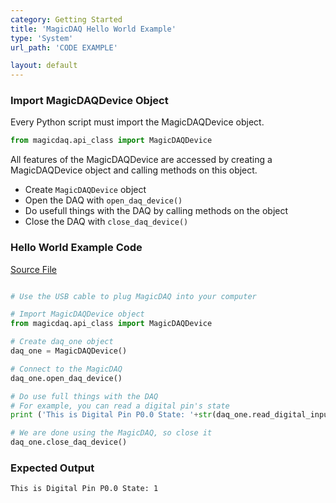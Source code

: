 ```yaml
---
category: Getting Started
title: 'MagicDAQ Hello World Example'
type: 'System'
url_path: 'CODE EXAMPLE'

layout: default
---
```


### Import MagicDAQDevice Object
Every Python script must import the MagicDAQDevice object. 

```python
from magicdaq.api_class import MagicDAQDevice
```

All features of the MagicDAQDevice are accessed by creating a MagicDAQDevice object and calling methods on this object.
* Create `MagicDAQDevice` object
* Open the DAQ with `open_daq_device()`
* Do usefull things with the DAQ by calling methods on the object
* Close the DAQ with `close_daq_device()`

### Hello World Example Code

[Source File](https://github.com/MagicDAQ/magicdaq_docs/tree/master/example_python_files)

```python

# Use the USB cable to plug MagicDAQ into your computer

# Import MagicDAQDevice object
from magicdaq.api_class import MagicDAQDevice

# Create daq_one object
daq_one = MagicDAQDevice()

# Connect to the MagicDAQ
daq_one.open_daq_device()

# Do use full things with the DAQ
# For example, you can read a digital pin's state
print ('This is Digital Pin P0.0 State: '+str(daq_one.read_digital_input(0)))

# We are done using the MagicDAQ, so close it
daq_one.close_daq_device()

```

### Expected Output

```
This is Digital Pin P0.0 State: 1
```